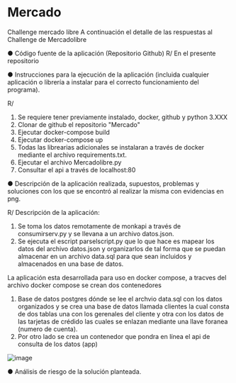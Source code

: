 # Mercado
Challenge mercado libre
A continuación el detalle de las respuestas al Challenge de Mercadolibre

● Código fuente de la aplicación (Repositorio Github)
R/ En el presente repositorio

● Instrucciones para la ejecución de la aplicación (incluida cualquier aplicación o librería a
instalar para el correcto funcionamiento del programa).

R/ 
1. Se requiere tener previamente instalado, docker, github y python 3.XXX
2. Clonar de github el repositorio "Mercado"
3. Ejecutar docker-compose build
4. Ejecutar docker-compose up
5. Todas las librearias adicionales se instalaran a través de docker mediante el archivo requirements.txt.
6. Ejecutar el archivo Mercadolibre.py
7. Consultar el api a través de localhost:80


● Descripción de la aplicación realizada, supuestos, problemas y soluciones con los que se
encontró al realizar la misma con evidencias en png.

R/
Descripción de la aplicación:
1. Se toma los datos remotamente de monkapi a través de consumirserv.py y se llevana a un archivo datos.json.
2. Se ejecuta el escript parselscript.py que lo que hace es mapear los datos del archivo datos.json y organizarlos de tal forma que se puedan almacenar en un archivo data.sql para que sean incluidos y almacenados en una base de datos.

La aplicación esta desarrollada para uso en docker compose, a tracves del archivo docker compose se crean dos contenedores
1. Base de datos postgres dónde se lee el archvio data.sql con los datos organizados y se crea una base de datos llamada clientes la cual consta de dos tablas una con los  gerenales del cliente y otra con los datos de las tarjetas de crédido  las cuales se enlazan mediante una llave foranea (numero de cuenta).
2. Por otro lado se crea un contenedor que pondra en línea el api de consulta de los datos (app)

![image](https://github.com/betanc/Mercado/assets/48939055/216fb095-91f5-4110-b6c5-36ae9727e38c)


● Análisis de riesgo de la solución planteada.

